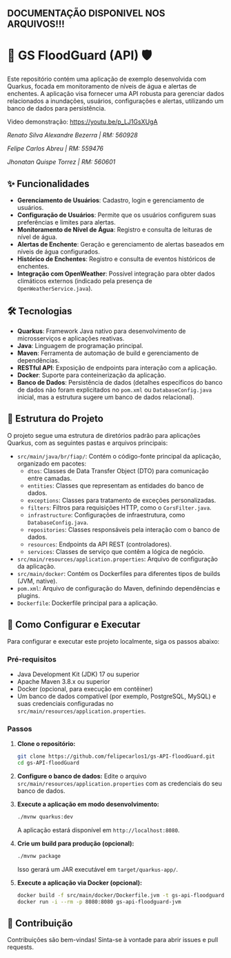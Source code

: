 ## DOCUMENTAÇÃO DISPONIVEL NOS ARQUIVOS!!!

# 🌊 GS FloodGuard (API) 🛡

Este repositório contém uma aplicação de exemplo desenvolvida com Quarkus, focada em monitoramento de níveis de água e alertas de enchentes. A aplicação visa fornecer uma API robusta para gerenciar dados relacionados a inundações, usuários, configurações e alertas, utilizando um banco de dados para persistência.

Video demonstração: https://youtu.be/p_LJ1GsXUgA

*Renato Silva Alexandre Bezerra | RM: 560928*

*Felipe Carlos Abreu | RM: 559476*

*Jhonatan Quispe Torrez | RM: 560601*
## ✨ Funcionalidades

- **Gerenciamento de Usuários**: Cadastro, login e gerenciamento de usuários.
- **Configuração de Usuários**: Permite que os usuários configurem suas preferências e limites para alertas.
- **Monitoramento de Nível de Água**: Registro e consulta de leituras de nível de água.
- **Alertas de Enchente**: Geração e gerenciamento de alertas baseados em níveis de água configurados.
- **Histórico de Enchentes**: Registro e consulta de eventos históricos de enchentes.
- **Integração com OpenWeather**: Possível integração para obter dados climáticos externos (indicado pela presença de `OpenWeatherService.java`).

## 🛠️ Tecnologias

- **Quarkus**: Framework Java nativo para desenvolvimento de microsserviços e aplicações reativas.
- **Java**: Linguagem de programação principal.
- **Maven**: Ferramenta de automação de build e gerenciamento de dependências.
- **RESTful API**: Exposição de endpoints para interação com a aplicação.
- **Docker**: Suporte para conteinerização da aplicação.
- **Banco de Dados**: Persistência de dados (detalhes específicos do banco de dados não foram explicitados no `pom.xml` ou `DatabaseConfig.java` inicial, mas a estrutura sugere um banco de dados relacional).




## 📂 Estrutura do Projeto

O projeto segue uma estrutura de diretórios padrão para aplicações Quarkus, com as seguintes pastas e arquivos principais:

- `src/main/java/br/fiap/`: Contém o código-fonte principal da aplicação, organizado em pacotes:
    - `dtos`: Classes de Data Transfer Object (DTO) para comunicação entre camadas.
    - `entities`: Classes que representam as entidades do banco de dados.
    - `exceptions`: Classes para tratamento de exceções personalizadas.
    - `filters`: Filtros para requisições HTTP, como o `CorsFilter.java`.
    - `infrastructure`: Configurações de infraestrutura, como `DatabaseConfig.java`.
    - `repositories`: Classes responsáveis pela interação com o banco de dados.
    - `resources`: Endpoints da API REST (controladores).
    - `services`: Classes de serviço que contêm a lógica de negócio.
- `src/main/resources/application.properties`: Arquivo de configuração da aplicação.
- `src/main/docker`: Contém os Dockerfiles para diferentes tipos de builds (JVM, native).
- `pom.xml`: Arquivo de configuração do Maven, definindo dependências e plugins.
- `Dockerfile`: Dockerfile principal para a aplicação.




## 🚀 Como Configurar e Executar

Para configurar e executar este projeto localmente, siga os passos abaixo:

### Pré-requisitos

- Java Development Kit (JDK) 17 ou superior
- Apache Maven 3.8.x ou superior
- Docker (opcional, para execução em contêiner)
- Um banco de dados compatível (por exemplo, PostgreSQL, MySQL) e suas credenciais configuradas no `src/main/resources/application.properties`.

### Passos

1.  **Clone o repositório:**
    ```bash
    git clone https://github.com/felipecarlos1/gs-API-floodGuard.git
    cd gs-API-floodGuard
    ```

2.  **Configure o banco de dados:**
    Edite o arquivo `src/main/resources/application.properties` com as credenciais do seu banco de dados.

3.  **Execute a aplicação em modo desenvolvimento:**
    ```bash
    ./mvnw quarkus:dev
    ```
    A aplicação estará disponível em `http://localhost:8080`.

4.  **Crie um build para produção (opcional):**
    ```bash
    ./mvnw package
    ```
    Isso gerará um JAR executável em `target/quarkus-app/`.

5.  **Execute a aplicação via Docker (opcional):**
    ```bash
    docker build -f src/main/docker/Dockerfile.jvm -t gs-api-floodguard-jvm .
    docker run -i --rm -p 8080:8080 gs-api-floodguard-jvm
    ```

## 🤝 Contribuição

Contribuições são bem-vindas! Sinta-se à vontade para abrir issues e pull requests.

